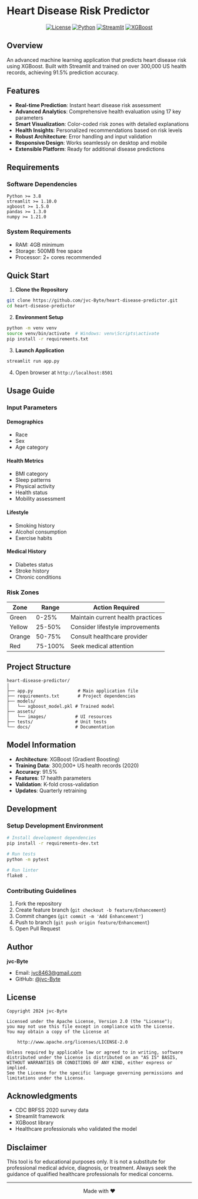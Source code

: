 # Heart Disease Risk Predictor

<div align="center">

[![License](https://img.shields.io/badge/License-Apache%202.0-blue.svg)](LICENSE)
[![Python](https://img.shields.io/badge/Python-3.8+-green.svg)](https://www.python.org/downloads/)
[![Streamlit](https://img.shields.io/badge/Streamlit-1.10+-red.svg)](https://streamlit.io/)
[![XGBoost](https://img.shields.io/badge/XGBoost-1.5+-yellow.svg)](https://xgboost.readthedocs.io/)

</div>

## Overview

An advanced machine learning application that predicts heart disease risk using XGBoost. Built with Streamlit and trained on over 300,000 US health records, achieving 91.5% prediction accuracy.

## Features

- **Real-time Prediction**: Instant heart disease risk assessment
- **Advanced Analytics**: Comprehensive health evaluation using 17 key parameters
- **Smart Visualization**: Color-coded risk zones with detailed explanations
- **Health Insights**: Personalized recommendations based on risk levels
- **Robust Architecture**: Error handling and input validation
- **Responsive Design**: Works seamlessly on desktop and mobile
- **Extensible Platform**: Ready for additional disease predictions

## Requirements

### Software Dependencies
```
Python >= 3.8
streamlit >= 1.10.0
xgboost >= 1.5.0
pandas >= 1.3.0
numpy >= 1.21.0
```

### System Requirements
- RAM: 4GB minimum
- Storage: 500MB free space
- Processor: 2+ cores recommended

## Quick Start

1. **Clone the Repository**
```bash
git clone https://github.com/jvc-Byte/heart-disease-predictor.git
cd heart-disease-predictor
```

2. **Environment Setup**
```bash
python -m venv venv
source venv/bin/activate  # Windows: venv\Scripts\activate
pip install -r requirements.txt
```

3. **Launch Application**
```bash
streamlit run app.py
```

4. Open browser at `http://localhost:8501`

## Usage Guide

### Input Parameters

#### Demographics
- Race
- Sex
- Age category

#### Health Metrics
- BMI category
- Sleep patterns
- Physical activity
- Health status
- Mobility assessment

#### Lifestyle
- Smoking history
- Alcohol consumption
- Exercise habits

#### Medical History
- Diabetes status
- Stroke history
- Chronic conditions

### Risk Zones

| Zone    | Range   | Action Required                    |
|---------|---------|-----------------------------------|
| Green   | 0-25%   | Maintain current health practices |
| Yellow  | 25-50%  | Consider lifestyle improvements   |
| Orange  | 50-75%  | Consult healthcare provider       |
| Red     | 75-100% | Seek medical attention           |

## Project Structure

```
heart-disease-predictor/
│
├── app.py                 # Main application file
├── requirements.txt       # Project dependencies
├── models/               
│   └── xgboost_model.pkl # Trained model
├── assets/
│   └── images/           # UI resources
├── tests/                # Unit tests
└── docs/                 # Documentation
```

## Model Information

- **Architecture**: XGBoost (Gradient Boosting)
- **Training Data**: 300,000+ US health records (2020)
- **Accuracy**: 91.5%
- **Features**: 17 health parameters
- **Validation**: K-fold cross-validation
- **Updates**: Quarterly retraining

## Development

### Setup Development Environment
```bash
# Install development dependencies
pip install -r requirements-dev.txt

# Run tests
python -m pytest

# Run linter
flake8 .
```

### Contributing Guidelines

1. Fork the repository
2. Create feature branch (`git checkout -b feature/Enhancement`)
3. Commit changes (`git commit -m 'Add Enhancement'`)
4. Push to branch (`git push origin feature/Enhancement`)
5. Open Pull Request

## Author

**jvc-Byte**
- Email: jvc8463@gmail.com
- GitHub: [@jvc-Byte](https://github.com/jvc-Byte)

## License

```
Copyright 2024 jvc-Byte

Licensed under the Apache License, Version 2.0 (the "License");
you may not use this file except in compliance with the License.
You may obtain a copy of the License at

    http://www.apache.org/licenses/LICENSE-2.0

Unless required by applicable law or agreed to in writing, software
distributed under the License is distributed on an "AS IS" BASIS,
WITHOUT WARRANTIES OR CONDITIONS OF ANY KIND, either express or implied.
See the License for the specific language governing permissions and
limitations under the License.
```

## Acknowledgments

- CDC BRFSS 2020 survey data
- Streamlit framework
- XGBoost library
- Healthcare professionals who validated the model

## Disclaimer

This tool is for educational purposes only. It is not a substitute for professional medical advice, diagnosis, or treatment. Always seek the guidance of qualified healthcare professionals for medical concerns.

---

<div align="center">
Made with ❤️
</div>
